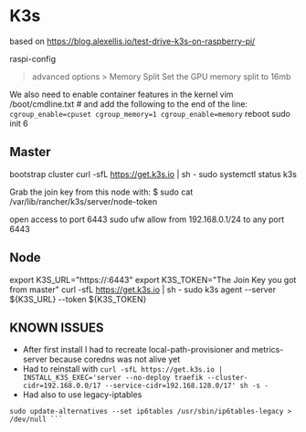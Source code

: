 # K3s
 based on https://blog.alexellis.io/test-drive-k3s-on-raspberry-pi/

raspi-config
> advanced options > Memory Split
Set the GPU memory split to 16mb 

We also need to enable container features in the kernel
vim /boot/cmdline.txt # and add the following to the end of the line:
``` cgroup_enable=cpuset cgroup_memory=1 cgroup_enable=memory```
reboot
sudo init 6

## Master
bootstrap cluster
curl -sfL https://get.k3s.io | sh -
sudo systemctl status k3s

Grab the join key from this node with:
$ sudo cat /var/lib/rancher/k3s/server/node-token

open access to port 6443
sudo ufw allow from 192.168.0.1/24 to any port 6443

## Node
export K3S_URL="https://<hostname of master>:6443"
export K3S_TOKEN="The Join Key you got from master"
curl -sfL https://get.k3s.io | sh -
sudo k3s agent --server ${K3S_URL} --token ${K3S_TOKEN}


## KNOWN ISSUES
- After first install I had to recreate local-path-provisioner and metrics-server because coredns was not alive yet
 - Had to reinstall with 
 ``` curl -sfL https://get.k3s.io | INSTALL_K3S_EXEC='server --no-deploy traefik --cluster-cidr=192.168.0.0/17 --service-cidr=192.168.128.0/17' sh -s - ```
 - Had also to use legacy-iptables
``` sudo update-alternatives --set iptables /usr/sbin/iptables-legacy > /dev/null
sudo update-alternatives --set ip6tables /usr/sbin/ip6tables-legacy > /dev/null ```



